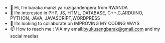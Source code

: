 - 👋 Hi, I’m baraka manzi ya ruzigandengera from RWANDA
- 👀 I’m interested in PHP, JS, HTML, DATABASE, C++,C,ARDUINO, PYTHON, JAVA, JAVASCRIPT,WORDPRESS
- 💞️ I’m looking to collaborate on IMPROVING MY CODING WAYS
- 📫 How to reach me : VIA my email:byukusengbarak@gmail.com and my social medias

<!---
barak2018/barak2018 is a ✨ special ✨ repository because its `README.md` (this file) appears on your GitHub profile.
You can click the Preview link to take a look at your changes.
--->
